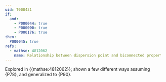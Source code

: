 ```yaml
---
uid: T000431
if:
  and:
    - P000044: true
    - P000090: true
    - P000176: true
then:
  P000045: true
refs:
  - mathse: 4812062
    name: Relationship between dispersion point and biconnected property
---
```


Explored in {{mathse:4812062}}; shown a few different ways assuming
{P78}, and generalized to {P90}.
